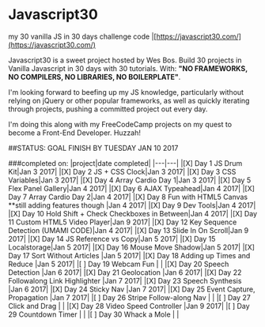 # Javascript30
my 30 vanilla JS in 30 days challenge code |[https://javascript30.com/](https://javascript30.com/)

Javascript30 is a sweet project hosted by Wes Bos. Build 30 projects in Vanilla Javascript in 30 days with 30 tutorials. With:
**"NO FRAMEWORKS, NO COMPILERS, NO LIBRARIES, NO BOILERPLATE"**.

I'm looking forward to beefing up my JS knowledge, particularly without relying on jQuery or other popular frameworks, as well as quickly iterating through projects, pushing a committed project out every day.

I'm doing this along with my FreeCodeCamp projects on my quest to become a Front-End Developer. Huzzah!

##STATUS: GOAL FINISH BY TUESDAY JAN 10 2017

###completed on:
|project|date completed|
|---|---|
|[X] Day 1 JS Drum Kit|Jan 3 2017|
|[X] Day 2 JS + CSS Clock|Jan 3 2017|
|[X] Day 3 CSS Variables|Jan 3 2017|
|[X] Day 4 Array Cardio Day 1|Jan 3 2017|
|[X] Day 5 Flex Panel Gallery|Jan 4 2017|
|[X] Day 6 AJAX Typeahead|Jan 4 2017|
|[X] Day 7 Array Cardio Day 2|Jan 4 2017|
|[X] Day 8 Fun with HTML5 Canvas **still adding features though |Jan 4 2017| <DONE BUT ADDING ENHANCEMENTS>
|[X] Day 9 Dev Tools|Jan 4 2017|
|[X] Day 10 Hold Shift + Check Checkboxes in Between|Jan 4 2017|
|[X] Day 11 Custom HTML5 Video Player|Jan 9 2017|
|[X] Day 12 Key Sequence Detection (UMAMI CODE)|Jan 4 2017|
|[X] Day 13 Slide In On Scroll|Jan 9 2017|
|[X] Day 14 JS Reference vs Copy|Jan 5 2017|
|[X] Day 15 Localstorage|Jan 5 2017|
|[X] Day 16 Mouse Move Shadow|Jan 5 2017|
|[X] Day 17 Sort Without Articles |Jan 5 2017|
|[X] Day 18 Adding up Times and Reduce |Jan 5 2017|
|[ ] Day 19 Webcam Fun | | <DONE BUT ADDING ENHANCEMENTS>
|[X] Day 20 Speech Detection |Jan 6 2017|
|[X] Day 21 Geolocation |Jan 6 2017|
|[X] Day 22 Followalong Link Highlighter |Jan 7 2017|
|[X] Day 23 Speech Synthesis |Jan 6 2017|
|[X] Day 24 Sticky Nav |Jan 7 2017|
|[X] Day 25 Event Capture, Propagation |Jan 7 2017|
|[ ] Day 26 Stripe Follow-along Nav | | <MIDWAY DONE>
|[ ] Day 27 Click and Drag | | <MIDWAY DONE>
|[X] Day 28 Video Speed Controller |Jan 9 2017|
|[ ] Day 29 Countdown Timer | |
|[ ] Day 30 Whack a Mole | |
